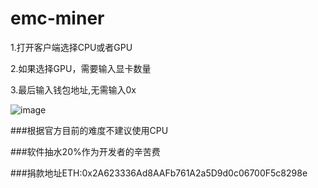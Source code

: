 # emc-miner

1.打开客户端选择CPU或者GPU

2.如果选择GPU，需要输入显卡数量	

3.最后输入钱包地址,无需输入0x

![image](https://github.com/user-attachments/assets/a7b388cf-ed59-42fa-a220-4678818ab85c)


###根据官方目前的难度不建议使用CPU

###软件抽水20%作为开发者的辛苦费

###捐款地址ETH:0x2A623336Ad8AAFb761A2a5D9d0c06700F5c8298e
